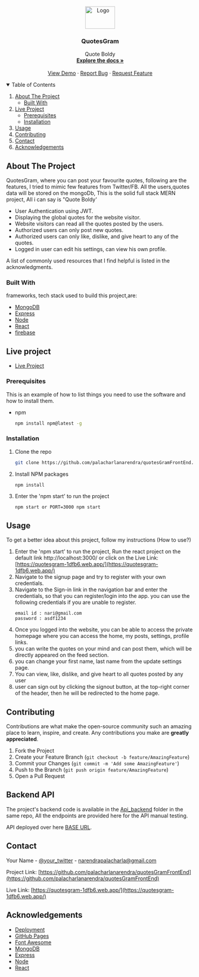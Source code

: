 
<!-- PROJECT LOGO -->
<br />
<p align="center">
  <a href="https://github.com/palacharlanarendra/amazon-clone">
    <img src="https://www.iconsdb.com/icons/preview/barbie-pink/quote-xxl.png" alt="Logo" width=80" height="60">
  </a>

  <h3 align="center">QuotesGram</h3>

  <p align="center">
    Quote Boldy
    <br />
    <a href="https://github.com/palacharlanarendra"><strong>Explore the docs »</strong></a>
    <br />
    <br />
    <a href="https://github.com/palacharlanarendra">View Demo</a>
    ·
    <a href="https://github.com/palacharlanarendra">Report Bug</a>
    ·
    <a href="https://github.com/palacharlanarendra">Request Feature</a>
  </p>
</p>

<!-- TABLE OF CONTENTS -->
<details open="open">
  <summary>Table of Contents</summary>
  <ol>
    <li>
      <a href="#about-the-project">About The Project</a>
      <ul>
        <li><a href="#built-with">Built With</a></li>
      </ul>
    </li>
    <li>
      <a href="#live-project">Live Project</a>
      <ul>
        <li><a href="#prerequisites">Prerequisites</a></li>
        <li><a href="#installation">Installation</a></li>
      </ul>
    </li>
    <li><a href="#usage">Usage</a></li>
    <li><a href="#contributing">Contributing</a></li>
    <li><a href="#contact">Contact</a></li>
    <li><a href="#acknowledgements">Acknowledgements</a></li>
  </ol>
</details>
<!-- ABOUT THE PROJECT -->


## About The Project

QuotesGram, where you can post your favourite quotes, following are the features, I tried to mimic few features from Twitter/FB.
All the users,quotes data will be stored on the mongoDb, This is the solid full stack MERN project, All i can say is "Quote Boldy'
* User Authentication using JWT.  
* Displaying the global quotes for the website visitor.  
* Website visitors can read all the quotes posted by the users.    
* Authorized users can only post new quotes. 
* Authorized users can only like, dislike, and give heart to any of the quotes.  
* Logged in user can edit his settings, can view his own profile.  



A list of commonly used resources that I find helpful is listed in the acknowledgments.

### Built With

frameworks, tech stack used to build this project,are:
* [MongoDB](https://www.mongodb.com/resources)
* [Express](https://expressjs.com/)
* [Node](https://nodejs.org/en/)
* [React](https://reactjs.org/)
* [firebase](https://firebase.google.com/)



<!-- GETTING STARTED -->
## Live project

* [Live Project](https://quotesgram-1dfb6.web.app/)



### Prerequisites

This is an example of how to list things you need to use the software and how to install them.
* npm
  ```sh
  npm install npm@latest -g
  ```

### Installation


1. Clone the repo
   ```sh
   git clone https://github.com/palacharlanarendra/quotesGramFrontEnd.git
   ```
2. Install NPM packages
   ```sh
   npm install
   ```
3. Enter the 'npm start' to run the project 
   ```JS
   npm start or PORT=3000 npm start
   ```

<!-- USAGE EXAMPLES -->
## Usage

To get a better idea about this project, follow my instructions (How to use?)

1. Enter the 'npm start' to run the project, Run the react project on the default link http://localhost:3000/ or click on the Live Link: [https://quotesgram-1dfb6.web.app/](https://quotesgram-1dfb6.web.app/)
2. Navigate to the signup page and try to register with your own credentials.
3. Navigate to the Sign-in link in the navigation bar and enter the credentials, so that you can register/login into the app.
    you can use the following credentials if you are unable to register.
     ```JS
   email id : nari@gmail.com
   password : asdf1234
   ```  
4. Once you logged into the website, you can be able to access the private homepage where you can access the home, my posts, settings, profile links.       
5. you can write the quotes on your mind and can post them, which will be directly appeared on the feed section.
6. you can change your first name, last name from the update settings page.   
7. You can view, like, dislike, and give heart to all quotes posted by any user    
8. user can sign out by clicking the signout button, at the top-right corner of the header, then he will be redirected to the home page. 

<!-- CONTRIBUTING -->
## Contributing

Contributions are what make the open-source community such an amazing place to learn, inspire, and create. Any contributions you make are **greatly appreciated**.

1. Fork the Project
2. Create your Feature Branch (`git checkout -b feature/AmazingFeature`)
3. Commit your Changes (`git commit -m 'Add some AmazingFeature'`)
4. Push to the Branch (`git push origin feature/AmazingFeature`)
5. Open a Pull Request

## Backend API
The project's backend code is available in the [Api_backend](https://github.com/palacharlanarendra/quotesGram) folder in the same repo, 
All the endpoints are provided here for the API manual testing.  

API deployed over here [BASE URL](https://quotesgram.herokuapp.com/).  
 

<!-- CONTACT -->
## Contact

Your Name - [@your_twitter](https://twitter.com/narendrapalach1) - narendrapalacharla@gmail.com

Project Link: [https://github.com/palacharlanarendra/quotesGramFrontEnd](https://github.com/palacharlanarendra/quotesGramFrontEnd)

Live Link: [https://quotesgram-1dfb6.web.app/](https://quotesgram-1dfb6.web.app/)

<!-- ACKNOWLEDGEMENTS -->
## Acknowledgements
* [Deployment](https://firebase.google.com)
* [GitHub Pages](https://pages.github.com)
* [Font Awesome](https://fontawesome.com)
* [MongoDB](https://www.mongodb.com/resources)
* [Express](https://expressjs.com/)
* [Node](https://nodejs.org/en/)
* [React](https://reactjs.org/)

